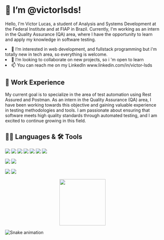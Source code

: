 <h1>👋 I’m @victorlsds! </h1>

 <p> Hello, I'm Victor Lucas, a student of Analysis and Systems Development at the Federal Institute and at FIAP in Brazil. Currently, I'm working as an intern in the Quality Assurance (QA) area, where I have the opportunity to learn and apply my knowledge in software testing. </p>
  <li>👀 I’m interested in web development, and fullstack programming but i'm totally new in tech area, so everything is welcome.</li>
  <li>💞️ I’m looking to collaborate on new projects, so i 'm open to learn</li>
  <li>📫 You can reach me on my LinkedIn www.linkedin.com/in/victor-lsds</li>
  
<h2>🌱 Work Experience</h2>
  <p>My current goal is to specialize in the area of test automation using Rest Assured and Postman. As an intern in the Quality Assurance (QA) area, I have been working towards this objective and gaining valuable experience in testing methodologies and tools. I am passionate about ensuring that software meets high quality standards through automated testing, and I am excited to continue growing in this field.</p>

<h2>👨‍💻 Languages & 🛠️ Tools</h2> 
<p>
<img src = 	https://img.shields.io/badge/JavaScript-F7DF1E?style=for-the-badge&logo=javascript&logoColor=black />
<img src = 	https://img.shields.io/badge/HTML-239120?style=for-the-badge&logo=html5&logoColor=white />
<img src = 	https://img.shields.io/badge/CSS-239120?&style=for-the-badge&logo=css3&logoColor=white />
<img src = "https://img.shields.io/badge/PLSQL-F80000?style=for-the-badge&logo=oracle&logoColor=black" />
<img src = "https://img.shields.io/badge/Microsoft%20SQL%20Server-CC2927?style=for-the-badge&logo=microsoft%20sql%20server&logoColor=white" />
 <img src = "https://img.shields.io/badge/Python-FFD43B?style=for-the-badge&logo=python&logoColor=blue" />
<img src = "https://img.shields.io/badge/C-00599C?style=for-the-badge&logo=c&logoColor=white" />
 </p>
<p> 
 <img src = https://img.shields.io/badge/chai.js-323330?style=for-the-badge&logo=chai&logoColor=red />
<img src = "https://img.shields.io/badge/React-20232A?style=for-the-badge&logo=react&logoColor=61DAFB" />
</p>
<p> 
 <img src = "https://img.shields.io/badge/Figma-F24E1E?style=for-the-badge&logo=figma&logoColor=white" />
<img src = "https://img.shields.io/badge/Postman-FF6C37?style=for-the-badge&logo=postman&logoColor=white" /> 
</p>
<div id="header" align="center">
<!--   <img loading="lazy" height="180em" src="https://github-readme-stats.vercel.app/api/top-langs/?username=victorlsds&layout=compact&langs_count=7&theme=dracula"/> -->
  <img src="https://media.giphy.com/media/M9gbBd9nbDrOTu1Mqx/giphy.gif" width="150"/>
</div>

![Snake animation](https://github.com/victorlsds/victorlsds/blob/output/github-contribution-grid-snake.svg)
